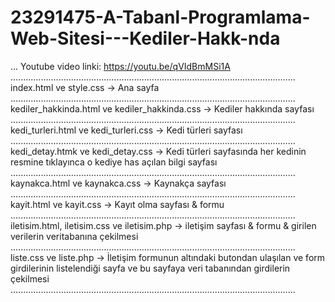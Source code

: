 # 23291475-A-Tabanl-Programlama-Web-Sitesi---Kediler-Hakk-nda
...
Youtube video linki:
https://youtu.be/qVIdBmMSi1A
.................................................................................................................
index.html ve style.css -> Ana sayfa
.................................................................................................................
kediler_hakkinda.html ve kediler_hakkinda.css -> Kediler hakkında sayfası
.................................................................................................................
kedi_turleri.html ve kedi_turleri.css -> Kedi türleri sayfası
.................................................................................................................
kedi_detay.htmk ve kedi_detay.css -> Kedi türleri sayfasında her kedinin resmine tıklayınca o kediye has açılan bilgi sayfası
.................................................................................................................
kaynakca.html ve kaynakca.css -> Kaynakça sayfası
.................................................................................................................
kayit.html ve kayit.css -> Kayıt olma sayfası & formu
.................................................................................................................
iletisim.html, iletisim.css ve iletisim.php -> iletişim sayfası & formu & girilen verilerin veritabanına çekilmesi
.................................................................................................................
liste.css ve liste.php -> İletişim formunun altındaki butondan ulaşılan ve form girdilerinin listelendiği sayfa ve bu sayfaya veri tabanından girdilerin çekilmesi
.................................................................................................................
